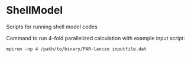 # ShellModel
Scripts for running shell model codes

Command to run 4-fold parallelized calculation with example input script:

	mpirun -np 4 /path/to/binary/PAR-lanczo inputfile.dat


